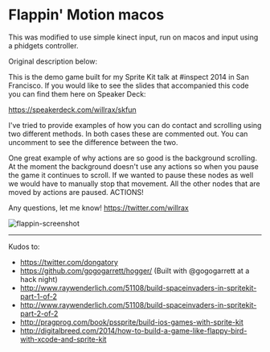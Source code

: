 # Flappin' Motion macos

This was modified to use simple kinect input, run on macos and input using a phidgets controller.

Original description below:

This is the demo game built for my Sprite Kit talk at #inspect 2014 in San Francisco. If you would like to see the slides that accompanied this code you can find them here on Speaker Deck:

https://speakerdeck.com/willrax/skfun

I've tried to provide examples of how you can do contact and scrolling using two different methods. In both cases these are commented out. You can uncomment to see the difference between the two.

One great example of why actions are so good is the background scrolling. At the moment the background doesn't use any actions so when you pause the game it continues to scroll. If we wanted to pause these nodes as well we would have to manually stop that movement. All the other nodes that are moved by actions are paused. ACTIONS!

Any questions, let me know! https://twitter.com/willrax

![flappin-screenshot](http://cl.ly/Vq0E/Screen%20Shot%202014-05-30%20at%209.20.22%20pm.png)

---

Kudos to:

- https://twitter.com/dongatory
- https://github.com/gogogarrett/hogger/ (Built with @gogogarrett at a hack night)
- http://www.raywenderlich.com/51108/build-spaceinvaders-in-spritekit-part-1-of-2
- http://www.raywenderlich.com/51108/build-spaceinvaders-in-spritekit-part-2-of-2
- http://pragprog.com/book/pssprite/build-ios-games-with-sprite-kit
- http://digitalbreed.com/2014/how-to-build-a-game-like-flappy-bird-with-xcode-and-sprite-kit
